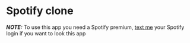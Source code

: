 # Spotify clone

**_NOTE:_** To use this app you need a Spotify premium, [text me](mailto:kozlovskaya.an@mail.ru) your Spotify login if you want to look this app